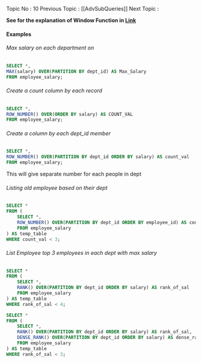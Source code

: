 Topic No : 10
Previous Topic : [[AdvSubQueries]]
Next Topic : 

**See for the explanation of Window Function in [Link](https://www.geeksforgeeks.org/window-functions-in-sql/)**

#### Examples

###### Max salary on each department on 
```SQL
SELECT *,
MAX(salary) OVER(PARTITION BY dept_id) AS Max_Salary
FROM employee_salary;
```

###### Create a count column by each record
```SQL
SELECT *,
ROW_NUMBER() OVER(ORDER BY salary) AS COUNT_VAL
FROM employee_salary;
```

###### Create a column by each dept_id member
```SQL
SELECT *,
ROW_NUMBER() OVER(PARTITION BY dept_id ORDER BY salary) AS count_val
FROM employee_salary;
```
This will give separate number for each people in dept

###### Listing old employee based on their dept
```SQL
SELECT *
FROM (
	SELECT *,
	ROW_NUMBER() OVER(PARTITION BY dept_id ORDER BY employee_id) AS count_val
	FROM employee_salary
) AS temp_table
WHERE count_val < 3;
```

###### List Employee top 3 employees in each dept with max salary
```SQL
SELECT * 
FROM (
	SELECT *,
	RANK() OVER(PARTITION BY dept_id ORDER BY salary) AS rank_of_sal
	FROM employee_salary
) AS temp_table
WHERE rank_of_sal < 4;
```

```SQL
SELECT * 
FROM (
	SELECT *,
	RANK() OVER(PARTITION BY dept_id ORDER BY salary) AS rank_of_sal,
	DENSE_RANK() OVER(PARTITION BY dept_id ORDER BY salary) AS dense_rank_of_sal
	FROM employee_salary
) AS temp_table
WHERE rank_of_sal < 3;
```

